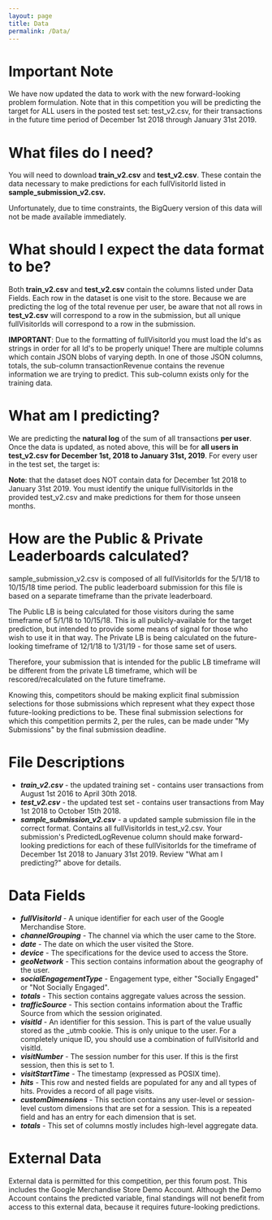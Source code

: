 ```yaml
---
layout: page
title: Data
permalink: /Data/
---
```


# Important Note

We have now updated the data to work with the new forward-looking problem formulation. Note that in this competition you will be predicting the target for ALL users in the posted test set: test_v2.csv, for their transactions in the future time period of December 1st 2018 through January 31st 2019.

# What files do I need?

You will need to download **train_v2.csv** and **test_v2.csv**. These contain the data necessary to make predictions for each fullVisitorId listed in **sample_submission_v2.csv.**

Unfortunately, due to time constraints, the BigQuery version of this data will not be made available immediately.

# What should I expect the data format to be?

Both **train_v2.csv** and **test_v2.csv** contain the columns listed under Data Fields. Each row in the dataset is one visit to the store. Because we are predicting the log of the total revenue per user, be aware that not all rows in **test_v2.csv** will correspond to a row in the submission, but all unique fullVisitorIds will correspond to a row in the submission.

**IMPORTANT**: Due to the formatting of fullVisitorId you must load the Id's as strings in order for all Id's to be properly unique!
There are multiple columns which contain JSON blobs of varying depth. In one of those JSON columns, totals, the sub-column transactionRevenue contains the revenue information we are trying to predict. This sub-column exists only for the training data.

# What am I predicting?

We are predicting the **natural log** of the sum of all transactions **per user**. Once the data is updated, as noted above, this will be for **all users in test_v2.csv for December 1st, 2018 to January 31st, 2019**. For every user in the test set, the target is:

**Note**: that the dataset does NOT contain data for December 1st 2018 to January 31st 2019. You must identify the unique fullVisitorIds in the provided test_v2.csv and make predictions for them for those unseen months.

# How are the Public & Private Leaderboards calculated?

sample_submission_v2.csv is composed of all fullVisitorIds for the 5/1/18 to 10/15/18 time period. The public leaderboard submission for this file is based on a separate timeframe than the private leaderboard.

The Public LB is being calculated for those visitors during the same timeframe of 5/1/18 to 10/15/18. This is all publicly-available for the target prediction, but intended to provide some means of signal for those who wish to use it in that way. The Private LB is being calculated on the future-looking timeframe of 12/1/18 to 1/31/19 - for those same set of users.

Therefore, your submission that is intended for the public LB timeframe will be different from the private LB timeframe, which will be rescored/recalculated on the future timeframe.

Knowing this, competitors should be making explicit final submission selections for those submissions which represent what they expect those future-looking predictions to be. These final submission selections for which this competition permits 2, per the rules, can be made under "My Submissions" by the final submission deadline.

# File Descriptions

- ***train_v2.csv*** - the updated training set - contains user transactions from August 1st 2016 to April 30th 2018.
- ***test_v2.csv*** - the updated test set - contains user transactions from May 1st 2018 to October 15th 2018.
- ***sample_submission_v2.csv*** - a updated sample submission file in the correct format. Contains all fullVisitorIds in test_v2.csv. Your submission's PredictedLogRevenue column should make forward-looking predictions for each of these fullVisitorIds for the timeframe of December 1st 2018 to January 31st 2019. Review "What am I predicting?" above for details.

# Data Fields

- ***fullVisitorId*** - A unique identifier for each user of the Google Merchandise Store.
- ***channelGrouping*** - The channel via which the user came to the Store.
- ***date*** - The date on which the user visited the Store.
- ***device*** - The specifications for the device used to access the Store.
- ***geoNetwork*** - This section contains information about the geography of the user.
- ***socialEngagementType*** - Engagement type, either "Socially Engaged" or "Not Socially Engaged".
- ***totals*** - This section contains aggregate values across the session.
- ***trafficSource*** - This section contains information about the Traffic Source from which the session originated.
- ***visitId*** - An identifier for this session. This is part of the value usually stored as the _utmb cookie. This is only unique to the user. For a completely unique ID, you should use a combination of fullVisitorId and visitId.
- ***visitNumber*** - The session number for this user. If this is the first session, then this is set to 1.
- ***visitStartTime*** - The timestamp (expressed as POSIX time).
- ***hits*** - This row and nested fields are populated for any and all types of hits. Provides a record of all page visits.
- ***customDimensions*** - This section contains any user-level or session-level custom dimensions that are set for a session. This is a repeated field and has an entry for each dimension that is set.
- ***totals*** - This set of columns mostly includes high-level aggregate data.

# External Data

External data is permitted for this competition, per this forum post. This includes the Google Merchandise Store Demo Account. Although the Demo Account contains the predicted variable, final standings will not benefit from access to this external data, because it requires future-looking predictions.
